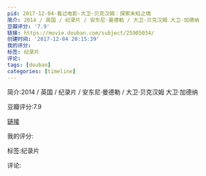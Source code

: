 ```yaml
---
pid: 2017-12-04-看过电影-大卫·贝克汉姆：探索未知之境
简介: 2014 / 英国 / 纪录片 / 安东尼·曼德勒 / 大卫·贝克汉姆 大卫·加德纳
豆瓣评分: '7.9'
链接: https://movie.douban.com/subject/25905034/
创建时间: '2017-12-04 20:15:39'
我的评分:
标签: 纪录片
评论:
tags: [douban]
categories: [timeline]
---
```

简介:2014 / 英国 / 纪录片 / 安东尼·曼德勒 / 大卫·贝克汉姆 大卫·加德纳

豆瓣评分:7.9

[链接](https://movie.douban.com/subject/25905034/)

我的评分:

标签:纪录片

评论:


